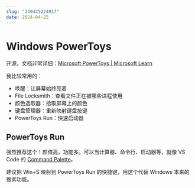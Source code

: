 ```yaml
---
slug: "240425224917"
date: 2024-04-25
---
```


# Windows PowerToys

开源，文档非常详细：[Microsoft PowerToys | Microsoft Learn](https://learn.microsoft.com/en-us/windows/powertoys/)

我比较常用的：

- 唤醒：让屏幕始终亮着
- File Locksmith：查看文件正在被哪些进程使用
- 颜色选取器：拾取屏幕上的颜色
- 键盘管理器：重新映射键盘按键
- PowerToys Run：快速启动器

## PowerToys Run

强烈推荐这个！颜值高，功能多。可以当计算器、命令行、启动器等，就像 VS Code 的 [Command Palette](https://code.visualstudio.com/docs/getstarted/userinterface#_command-palette)。

建议把 Win+S 映射到 PowerToys Run 的快捷键，用这个代替 Windows 本来的搜索功能。
